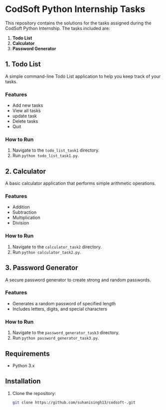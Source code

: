 # CodSoft Python Internship Tasks

This repository contains the solutions for the tasks assigned during the CodSoft Python Internship. The tasks included are:

1. **Todo List**
2. **Calculator**
3. **Password Generator**

## 1. Todo List

A simple command-line Todo List application to help you keep track of your tasks.

### Features
- Add new tasks
- View all tasks
- update task
- Delete tasks
- Quit

### How to Run
1. Navigate to the `todo_list_task1` directory.
2. Run `python todo_list_task1.py`.

## 2. Calculator

A basic calculator application that performs simple arithmetic operations.

### Features
- Addition
- Subtraction
- Multiplication
- Division

### How to Run
1. Navigate to the `calculator_task2` directory.
2. Run `python calculator_task2.py`.

## 3. Password Generator

A secure password generator to create strong and random passwords.

### Features
- Generates a random password of specified length
- Includes letters, digits, and special characters

### How to Run
1. Navigate to the `password_generator_task3` directory.
2. Run `python password_generator_task3.py`.

## Requirements

- Python 3.x

## Installation

1. Clone the repository:
   ```bash
   git clone https://github.com/suhanisingh13/codsoft-.git

